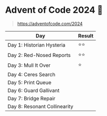 # Advent of Code 2024 🎅

> https://adventofcode.com/2024

| Day                          | Result |
|------------------------------|--------|
| Day 1: Historian Hysteria    | ⭐⭐     |
| Day 2: Red-Nosed Reports     | ⭐⭐     |
| Day 3: Mull It Over          | ⭐      |
| Day 4: Ceres Search          |        |
| Day 5: Print Queue           |        |
| Day 6: Guard Gallivant       |        |
| Day 7: Bridge Repair         |        |
| Day 8: Resonant Collinearity |        |

